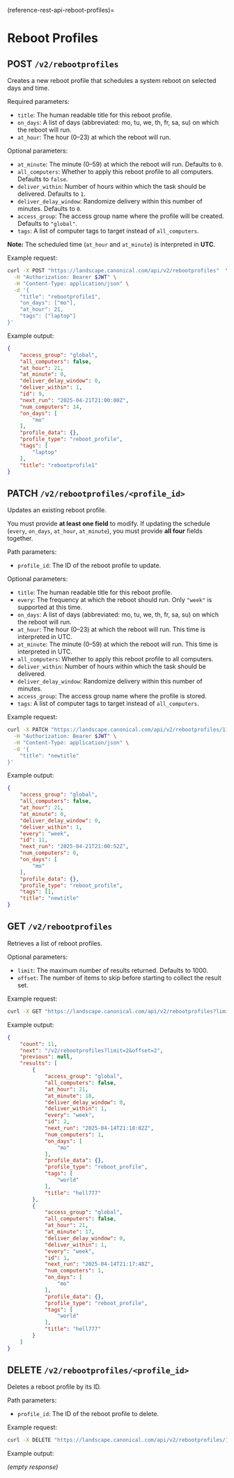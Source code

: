 (reference-rest-api-reboot-profiles)=
# Reboot Profiles

## POST `/v2/rebootprofiles`

Creates a new reboot profile that schedules a system reboot on selected days and time.

Required parameters:

- `title`: The human readable title for this reboot profile.
- `on_days`: A list of days (abbreviated: mo, tu, we, th, fr, sa, su) on which the reboot will run.
- `at_hour`: The hour (0–23) at which the reboot will run.

Optional parameters:

- `at_minute`: The minute (0–59) at which the reboot will run. Defaults to `0`.
- `all_computers`: Whether to apply this reboot profile to all computers. Defaults to `false`.
- `deliver_within`: Number of hours within which the task should be delivered. Defaults to `1`.
- `deliver_delay_window`: Randomize delivery within this number of minutes. Defaults to `0`.
- `access_group`: The access group name where the profile will be created. Defaults to `"global"`.
- `tags`: A list of computer tags to target instead of `all_computers`.

**Note:** The scheduled time (`at_hour` and `at_minute`) is interpreted in **UTC**.

Example request:

```bash
curl -X POST "https://landscape.canonical.com/api/v2/rebootprofiles"  \
  -H "Authorization: Bearer $JWT" \
  -H "Content-Type: application/json" \
  -d '{
    "title": "rebootprofile1",
    "on_days": ["mo"],
    "at_hour": 21,
    "tags": ["laptop"]
}'
```

Example output:

```json
{
    "access_group": "global",
    "all_computers": false,
    "at_hour": 21,
    "at_minute": 0,
    "deliver_delay_window": 0,
    "deliver_within": 1,
    "id": 9,
    "next_run": "2025-04-21T21:00:00Z",
    "num_computers": 14,
    "on_days": [
        "mo"
    ],
    "profile_data": {},
    "profile_type": "reboot_profile",
    "tags": [
        "laptop"
    ],
    "title": "rebootprofile1"
}
```

## PATCH `/v2/rebootprofiles/<profile_id>`

Updates an existing reboot profile. 

You must provide **at least one field** to modify. If updating the schedule (`every`, `on_days`, `at_hour`, `at_minute`), you must provide **all four** fields together.

Path parameters:

- `profile_id`: The ID of the reboot profile to update.

Optional parameters:

- `title`: The human readable title for this reboot profile.
- `every`: The frequency at which the reboot should run. Only `"week"` is supported at this time.
- `on_days`: A list of days (abbreviated: mo, tu, we, th, fr, sa, su) on which the reboot will run.
- `at_hour`: The hour (0–23) at which the reboot will run. This time is interpreted in UTC.
- `at_minute`: The minute (0–59) at which the reboot will run. This time is interpreted in UTC.
- `all_computers`: Whether to apply this reboot profile to all computers.
- `deliver_within`: Number of hours within which the task should be delivered.
- `deliver_delay_window`: Randomize delivery within this number of minutes.
- `access_group`: The access group name where the profile is stored.
- `tags`: A list of computer tags to target instead of `all_computers`.

Example request:

```bash
curl -X PATCH "https://landscape.canonical.com/api/v2/rebootprofiles/11" \
  -H "Authorization: Bearer $JWT" \
  -H "Content-Type: application/json" \
  -d '{
    "title": "newtitle"
}'
```

Example output:

```json
{
    "access_group": "global",
    "all_computers": false,
    "at_hour": 21,
    "at_minute": 0,
    "deliver_delay_window": 0,
    "deliver_within": 1,
    "every": "week",
    "id": 11,
    "next_run": "2025-04-21T21:00:52Z",
    "num_computers": 0,
    "on_days": [
        "mo"
    ],
    "profile_data": {},
    "profile_type": "reboot_profile",
    "tags": [],
    "title": "newtitle"
}
```


## GET `/v2/rebootprofiles`

Retrieves a list of reboot profiles.

Optional parameters:

- `limit`: The maximum number of results returned. Defaults to 1000.
- `offset`: The number of items to skip before starting to collect the result set.

Example request:

```bash
curl -X GET "https://landscape.canonical.com/api/v2/rebootprofiles?limit=2" -H "Authorization: Bearer $JWT"
```

Example output:

```json
{
    "count": 11,
    "next": "/v2/rebootprofiles?limit=2&offset=2",
    "previous": null,
    "results": [
        {
            "access_group": "global",
            "all_computers": false,
            "at_hour": 21,
            "at_minute": 18,
            "deliver_delay_window": 0,
            "deliver_within": 1,
            "every": "week",
            "id": 2,
            "next_run": "2025-04-14T21:18:02Z",
            "num_computers": 1,
            "on_days": [
                "mo"
            ],
            "profile_data": {},
            "profile_type": "reboot_profile",
            "tags": [
                "world"
            ],
            "title": "hell777"
        },
        {
            "access_group": "global",
            "all_computers": false,
            "at_hour": 21,
            "at_minute": 17,
            "deliver_delay_window": 0,
            "deliver_within": 1,
            "every": "week",
            "id": 1,
            "next_run": "2025-04-14T21:17:48Z",
            "num_computers": 1,
            "on_days": [
                "mo"
            ],
            "profile_data": {},
            "profile_type": "reboot_profile",
            "tags": [
                "world"
            ],
            "title": "hell777"
        }
    ]
}
```



## DELETE `/v2/rebootprofiles/<profile_id>`

Deletes a reboot profile by its ID.

Path parameters:

- `profile_id`: The ID of the reboot profile to delete.

Example request:

```bash
curl -X DELETE "https://landscape.canonical.com/api/v2/rebootprofiles/1" -H "Authorization: Bearer $JWT"
```

Example output:

*(empty response)*
